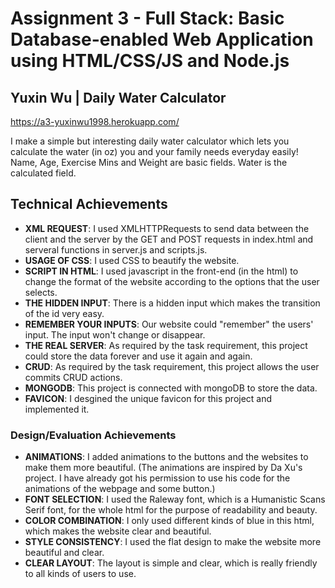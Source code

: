 Assignment 3 - Full Stack: Basic Database-enabled Web Application using HTML/CSS/JS and Node.js  
===
## Yuxin Wu | Daily Water Calculator
https://a3-yuxinwu1998.herokuapp.com/

I make a simple but interesting daily water calculator which lets you calculate the water (in oz) you and your family needs everyday easily! Name, Age, Exercise Mins and Weight are basic fields. Water is the calculated field.


## Technical Achievements
- **XML REQUEST**: I used XMLHTTPRequests to send data between the client and the server by the GET and POST requests in index.html and serveral functions in server.js and scripts.js.
- **USAGE OF CSS**: I used CSS to beautify the website.
- **SCRIPT IN HTML**: I used javascript in the front-end (in the html) to change the format of the website according to the options that the user selects.
- **THE HIDDEN INPUT**: There is a hidden input which makes the transition of the id very easy. 
- **REMEMBER YOUR INPUTS**: Our website could "remember" the users' input. The input won't change or disappear.
- **THE REAL SERVER**: As required by the task requirement, this project could store the data forever and use it again and again.
- **CRUD**: As required by the task requirement, this project allows the user commits CRUD actions.
- **MONGODB**: This project is connected with mongoDB to store the data.
- **FAVICON**: I desgined the unique favicon for this project and implemented it.


### Design/Evaluation Achievements
- **ANIMATIONS**: I added animations to the buttons and the websites to make them more beautiful. (The animations are inspired by Da Xu's project. I have already got his permission to use his code for the animations of the webpage and some button.)
- **FONT SELECTION**: I used the Raleway font, which is a Humanistic Scans Serif font, for the whole html for the purpose of readability and beauty.
- **COLOR COMBINATION**: I only used different kinds of blue in this html, which makes the website clear and beautiful.
- **STYLE CONSISTENCY**: I used the flat design to make the website more beautiful and clear.
- **CLEAR LAYOUT**: The layout is simple and clear, which is really friendly to all kinds of users to use.


